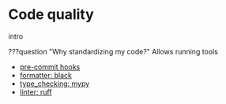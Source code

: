 # Code quality

intro

???question "Why standardizing my code?"
    Allows running tools

- [pre-commit hooks](pre_commit_hooks.md)
- [formatter: black](formatter.md)
- [type_checking: mypy](type_checking.md)
- [linter: ruff](linter.md)
